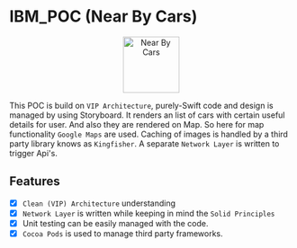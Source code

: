 # IBM_POC (Near By Cars)

<p align="center">
<img src="https://i.imgur.com/UqzFXjd.png" alt="Near By Cars" title="IBM POC" width="100" height="100"/>
</p>


This POC is build on `VIP Architecture`, purely-Swift code and design is managed by using Storyboard. It renders an list of cars with certain useful details for user. And also they are rendered on Map. So here for map functionality `Google Maps` are used. 
Caching of images is handled by a third party library knows as `Kingfisher`.
A separate `Network Layer` is written to trigger Api's.

## Features

- [x] `Clean (VIP) Architecture` understanding
- [x] `Network Layer` is written while keeping in mind the `Solid Principles`
- [x] Unit testing can be easily managed with the code.
- [x] `Cocoa Pods` is used to manage third party frameworks.
